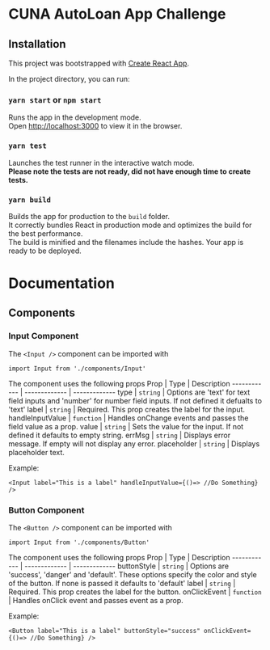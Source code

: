 # CUNA AutoLoan App Challenge

## Installation

This project was bootstrapped with [Create React App](https://github.com/facebook/create-react-app). 


In the project directory, you can run:

### `yarn start` or `npm start`

Runs the app in the development mode.\
Open [http://localhost:3000](http://localhost:3000) to view it in the browser.

### `yarn test`

Launches the test runner in the interactive watch mode.\
**Please note the tests are not ready, did not have enough time to create tests.**

### `yarn build`

Builds the app for production to the `build` folder.\
It correctly bundles React in production mode and optimizes the build for the best performance.  
The build is minified and the filenames include the hashes. Your app is ready to be deployed.  
  
  
# Documentation

## Components

### Input Component
The `<Input />` component can be imported with 
```
import Input from './components/Input'
```
The component uses the following props
Prop | Type | Description
------------ | ------------- | -------------
type | `string` | Options are 'text' for text field inputs and 'number' for number field inputs. If not defined it defualts to 'text'
label | `string` | Required. This prop creates the label for the input.
handleInputValue | `function` | Handles onChange events and passes the field value as a prop.
value | `string` | Sets the value for the input. If not defined it defaults to empty string.
errMsg | `string` | Displays error message. If empty will not display any error.
placeholder | `string` | Displays placeholder text. 

Example:
```
<Input label="This is a label" handleInputValue={()=> //Do Something} />
```
### Button Component
The `<Button />` component can be imported with 
```
import Input from './components/Button'
```
The component uses the following props
Prop | Type | Description
------------ | ------------- | -------------
buttonStyle | `string` | Options are 'success', 'danger' and 'default'. These options specify the color and style of the button. If none is passed it defaults to 'default'
label | `string` | Required. This prop creates the label for the button.
onClickEvent | `function` | Handles onClick event and passes event as a prop.

Example:
```
<Button label="This is a label" buttonStyle="success" onClickEvent={()=> //Do Something} />
```